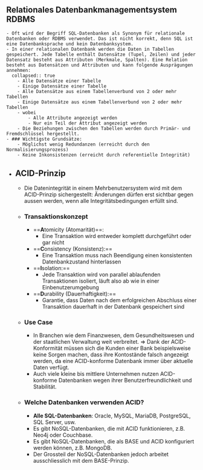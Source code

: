 ## Relationales Datenbankmanagementsystem RDBMS
	- Oft wird der Begriff SQL-Datenbanken als Synonym für relationale Datenbanken oder RDBMS verwendet. Das ist nicht korrekt, denn SQL ist eine Datenbanksprache und kein Datenbanksystem.
	- In einer relationalen Datenbank werden die Daten in Tabellen gespeichert. Jede Tabelle enthält Datensätze (Tupel, Zeilen) und jeder Datensatz besteht aus Attributen (Merkmale, Spalten). Eine Relation besteht aus Datensätzen und Attributen und kann folgende Ausprägungen annehmen:
	  collapsed:: true
		- Alle Datensätze einer Tabelle
		- Einige Datensätze einer Tabelle
		- Alle Datensätze aus einem Tabellenverbund von 2 oder mehr Tabellen
		- Einige Datensätze aus einem Tabellenverbund von 2 oder mehr Tabellen
		- wobei
			- Alle Attribute angezeigt werden
			- Nur ein Teil der Attribut angezeigt werden
		- Die Beziehungen zwischen den Tabellen werden durch Primär- und Fremdschlüssel hergestellt.
	- ### Wichtigste Grundsätze:
		- Möglichst wenig Redundanzen (erreicht durch den Normalisierungsprozess)
		- Keine Inkonsistenzen (erreicht durch referentielle Integrität)
- ## ACID-Prinzip
	- Die Datenintegrität in einem Mehrbenutzersystem wird mit dem ACID-Prinzip sichergestellt: Änderungen dürfen erst sichtbar gegen aussen werden, wenn alle Integritätsbedingungen erfüllt sind.
	- ### Transaktionskonzept
		- ==**A**tomicity (Atomarität)==:
			- Eine Transaktion wird entweder komplett durchgeführt oder gar nicht
		- ==**C**onsistency (Konsistenz):==
			- Eine Transaktion muss nach Beendigung einen konsistenten Datenbankzustand hinterlassen
		- ==**I**solation:==
			- Jede Transaktion wird von parallel ablaufenden Transaktionen isoliert, läuft also ab wie in einer Einbenutzerumgebung
		- ==**D**urability (Dauerhaftigkeit):==
			- Garantie, dass Daten nach dem erfolgreichen Abschluss einer Transaktion dauerhaft in der Datenbank gespeichert sind
	- ### Use Case
		- In Branchen wie dem Finanzwesen, dem Gesundheitswesen und der staatlichen Verwaltung weit verbreitet. => Dank der ACID-Konformität müssen sich die Kunden einer Bank beispielsweise keine Sorgen machen, dass ihre Kontostände falsch angezeigt werden, da eine ACID-konforme Datenbank immer über aktuelle Daten verfügt.
		- Auch viele kleine bis mittlere Unternehmen nutzen ACID-konforme Datenbanken wegen ihrer Benutzerfreundlichkeit und Stabilität.
	- ### Welche Datenbanken verwenden ACID?
		- **Alle SQL-Datenbanken**: Oracle, MySQL, MariaDB, PostgreSQL, SQL Server, usw.
		- Es gibt NoSQL-Datenbanken, die mit ACID funktionieren, z.B. Neo4j oder Couchbase.
		- Es gibt NoSQL-Datenbanken, die als BASE und ACID konfiguriert werden können, z.B. MongoDB.
		- Der Grossteil der NoSQL-Datenbanken jedoch arbeitet ausschliesslich mit dem BASE-Prinzip.